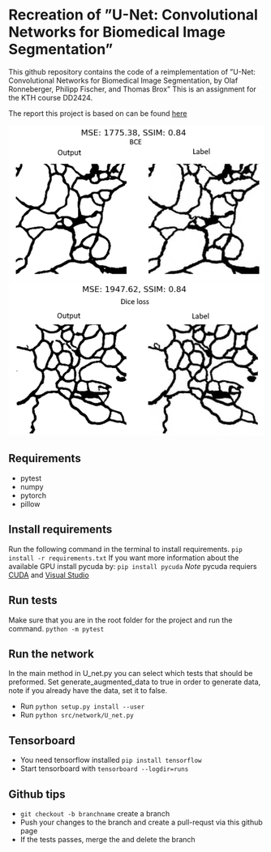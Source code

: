 # Recreation of ”U-Net: Convolutional Networks for Biomedical Image Segmentation”
This github repository contains the code of a reimplementation of ”U-Net: Convolutional Networks for Biomedical Image Segmentation, by Olaf Ronneberger, Philipp Fischer, and Thomas Brox”
This is an assignment for the KTH course DD2424.

The report this project is based on can be found [here](https://arxiv.org/pdf/1505.04597.pdf)

![](git-images/bce.png) ![](git-images/dice.png) 
## Requirements
* pytest
* numpy
* pytorch
* pillow

## Install requirements
Run the following command in the terminal to install requirements.
`pip install -r requirements.txt`
If you want more information about the available GPU install pycuda by:
`pip install pycuda`
*Note* pycuda requiers [CUDA](https://developer.nvidia.com/cuda-downloads) and [Visual Studio](https://visualstudio.microsoft.com/)

## Run tests 
Make sure that you are in the root folder for the project and run the command.
`python -m pytest`

## Run the network
In the main method in U_net.py you can select which tests that should be preformed. Set generate_augmented_data to true in order to generate data, note if you already have the data, set it to false.
* Run `python setup.py install --user`
* Run `python src/network/U_net.py`

## Tensorboard
* You need tensorflow installed `pip install tensorflow`
* Start tensorboard with `tensorboard --logdir=runs`

## Github tips
* `git checkout -b branchname` create a branch
* Push your changes to the branch and create a pull-requst via this github page
* If the tests passes, merge the and delete the branch
